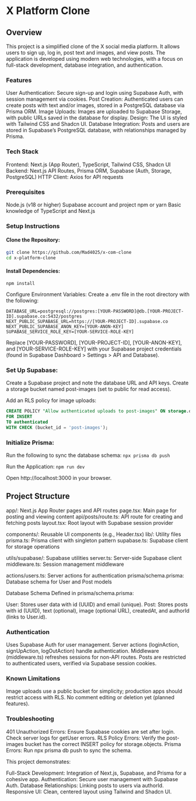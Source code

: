 # X Platform Clone
## Overview
This project is a simplified clone of the X social media platform. It allows users to sign up, log in, post text and images, and view posts. The application is developed using modern web technologies, with a focus on full-stack development, database integration, and authentication.

### Features

User Authentication: Secure sign-up and login using Supabase Auth, with session management via cookies.
Post Creation: Authenticated users can create posts with text and/or images, stored in a PostgreSQL database via Prisma ORM.
Image Uploads: Images are uploaded to Supabase Storage, with public URLs saved in the database for display.
Design: The UI is styled with Tailwind CSS and Shadcn UI.
Database Integration: Posts and users are stored in Supabase’s PostgreSQL database, with relationships managed by Prisma.

### Tech Stack

Frontend: Next.js (App Router), TypeScript, Tailwind CSS, Shadcn UI
Backend: Next.js API Routes, Prisma ORM, Supabase (Auth, Storage, PostgreSQL)
HTTP Client: Axios for API requests

### Prerequisites

Node.js (v18 or higher)
Supabase account and project
npm or yarn
Basic knowledge of TypeScript and Next.js

### Setup Instructions

#### Clone the Repository:
```Bash
git clone https://github.com/Mad4025/x-com-clone
cd x-platform-clone
```


#### Install Dependencies:
`npm install`


Configure Environment Variables: Create a .env file in the root directory with the following:
```
DATABASE_URL=postgresql://postgres:[YOUR-PASSWORD]@db.[YOUR-PROJECT-ID].supabase.co:5432/postgres
NEXT_PUBLIC_SUPABASE_URL=https://[YOUR-PROJECT-ID].supabase.co
NEXT_PUBLIC_SUPABASE_ANON_KEY=[YOUR-ANON-KEY]
SUPABASE_SERVICE_ROLE_KEY=[YOUR-SERVICE-ROLE-KEY]
```

Replace [YOUR-PASSWORD], [YOUR-PROJECT-ID], [YOUR-ANON-KEY], and [YOUR-SERVICE-ROLE-KEY] with your Supabase project credentials (found in Supabase Dashboard > Settings > API and Database).

### Set Up Supabase:

Create a Supabase project and note the database URL and API keys.
Create a storage bucket named post-images (set to public for read access).

Add an RLS policy for image uploads: 
```SQL
CREATE POLICY "Allow authenticated uploads to post-images" ON storage.objects
FOR INSERT
TO authenticated
WITH CHECK (bucket_id = 'post-images');
```

### Initialize Prisma:

Run the following to sync the database schema:
`npx prisma db push`


Run the Application:
`npm run dev`

Open http://localhost:3000 in your browser.


## Project Structure

app/: Next.js App Router pages and API routes
page.tsx: Main page for posting and viewing content
api/posts/route.ts: API route for creating and fetching posts
layout.tsx: Root layout with Supabase session provider


components/: Reusable UI components (e.g., Header.tsx)
lib/: Utility files
prisma.ts: Prisma client with singleton pattern
supabase.ts: Supabase client for storage operations


utils/supabase/: Supabase utilities
server.ts: Server-side Supabase client
middleware.ts: Session management middleware


actions/users.ts: Server actions for authentication
prisma/schema.prisma: Database schema for User and Post models

Database Schema
Defined in prisma/schema.prisma:

User: Stores user data with id (UUID) and email (unique).
Post: Stores posts with id (UUID), text (optional), image (optional URL), createdAt, and authorId (links to User.id).

### Authentication

Uses Supabase Auth for user management.
Server actions (loginAction, signUpAction, logOutAction) handle authentication.
Middleware (middleware.ts) refreshes sessions for non-API routes.
Posts are restricted to authenticated users, verified via Supabase session cookies.

### Known Limitations

Image uploads use a public bucket for simplicity; production apps should restrict access with RLS.
No comment editing or deletion yet (planned features).

### Troubleshooting

401 Unauthorized Errors: Ensure Supabase cookies are set after login. Check server logs for getUser errors.
RLS Policy Errors: Verify the post-images bucket has the correct INSERT policy for storage.objects.
Prisma Errors: Run npx prisma db push to sync the schema.

This project demonstrates:

Full-Stack Development: Integration of Next.js, Supabase, and Prisma for a cohesive app.
Authentication: Secure user management with Supabase Auth.
Database Relationships: Linking posts to users via authorId.
Responsive UI: Clean, centered layout using Tailwind and Shadcn UI.
